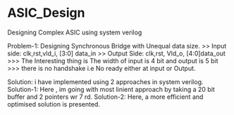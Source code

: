 # ASIC_Design
Designing Complex ASIC  using system verilog

Problem-1: Designing Synchronous Bridge with Unequal data size.
        >> Input side: clk,rst,vld_i, [3:0] data_in
        >> Output Side: clk,rst, Vld_o, [4:0]data_out
      >>> The Interesting thing is The width of input is 4 bit and output is 5 bit
      >>> there is no handshake i.e No ready either at input or Output.
      
Solution: i have implemented using 2 approaches in system verilog.
Solution-1: Here , im going with most linient approach by taking a 20 bit buffer and 2 pointers wr 7 rd.
Solution-2: Here, a more efficient and optimised solution is presented.

